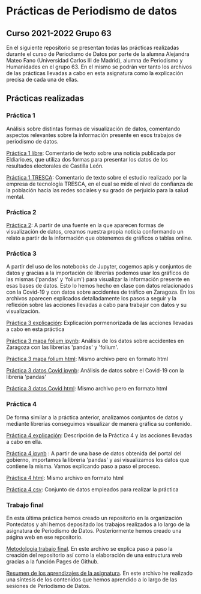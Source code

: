 # Prácticas de Periodismo de datos

## Curso 2021-2022 Grupo 63

En el siguiente repositorio se presentan todas las prácticas realizadas durante el curso de Periodismo de Datos por parte de la alumna Alejandra Mateo Fano (Universidad Carlos III de Madrid), alumna de Periodismo y Humanidades en el grupo 63. En el mismo se podrán ver tanto los archivos de las prácticas llevadas a cabo en esta asignatura como la explicación precisa de cada una de ellas.

## Prácticas realizadas

### Práctica 1

Análisis sobre distintas formas de visualización de datos, comentando aspectos relevantes sobre la información presente en esos trabajos de periodismo de datos.

[Práctica 1 libre](practica-1-tresca.md): Comentario de texto sobre una noticia publicada  por Eldiario.es, que utiliza dos formas para presentar los datos de los resultados electorales de Castilla León.

[Práctica 1 TRESCA](https://github.com/Alejandraa98/practicas-periodismo-de-datos/blob/main/practica-1-tresca.md): Comentario de texto sobre el estudio realizado por la empresa de tecnología TRESCA, en el cual se mide el nivel de confianza de la población hacia las redes sociales y su grado de perjuicio para la salud mental.

### Práctica 2

[Práctica 2](https://github.com/Alejandraa98/practicas-periodismo-de-datos/blob/main/practica-2.md): A partir de una fuente en la que aparecen formas de visualización de datos, creamos nuestra propia noticia conformando un relato a partir de la información que obtenemos de gráficos o tablas online. 

 ### Práctica 3
 
 A partir del uso de los notebooks de Jupyter, cogemos apis y conjuntos de datos y gracias a la importación de librerías podemos usar los gráficos de las mismas ('pandas' y 'folium') para visualizar la información presente en esas bases de datos. Esto lo hemos hecho en clase con datos relacionados con la Covid-19 y con datos sobre accidentes de tráfico en Zaragoza. En los archivos aparecen explicados detalladamente los pasos a seguir y la reflexión sobre las acciones llevadas a cabo para trabajar con datos y su visualización.
 
 [Práctica 3 explicación](https://github.com/Alejandraa98/practicas-periodismo-de-datos/blob/main/practica-3.md): Explicación pormenorizada de las acciones llevadas a cabo en esta práctica
 
 [Práctica 3 mapa folium ipynb](https://github.com/Alejandraa98/practicas-periodismo-de-datos/blob/main/api-pandas-folium%20(1).ipynb): Análisis de los datos sobre accidentes en Zaragoza con las librerías 'pandas' y 'folium'.
 
[Práctica 3 mapa folium html](https://github.com/Pontedatos/alejandra-mateo/blob/master/api-pandas-folium%20(1).html): Mismo archivo pero en formato html 
 
[Práctica 3 datos Covid ipynb](https://github.com/Pontedatos/alejandra-mateo/blob/master/python-api-covid19-pandas%20(1).ipynb): Análisis de datos sobre el Covid-19 con la librería 'pandas'

[Práctica 3 datos Covid html](https://github.com/Pontedatos/alejandra-mateo/blob/master/python-api-covid19-pandas.html): Mismo archivo pero en formato html

### Práctica 4

De forma similar a la práctica anterior, analizamos conjuntos de datos y mediante librerías conseguimos visualizar de manera gráfica su contenido.

[Práctica 4 explicación](https://github.com/Pontedatos/alejandra-mateo/blob/master/practica-4.md): Descripción de la Práctica 4 y las acciones llevadas a cabo en ella.

[Práctica 4 ipynb](https://github.com/Alejandraa98/practicas-periodismo-de-datos/blob/main/Practica4%20(1).ipynb) : A partir de una base de datos obtenida del portal del gobierno, importamos la librería 'pandas' y así visualizamos los datos que contiene la misma. Vamos explicando paso a paso el proceso.

[Práctica 4 html](https://github.com/Alejandraa98/practicas-periodismo-de-datos/blob/main/Practica4%20(1).html): Mismo archivo en formato html

[Práctica 4 csv](https://github.com/Pontedatos/alejandra-mateo/blob/master/practica-4.csv): Conjunto de datos empleados para realizar la práctica

### Trabajo final

En esta última práctica hemos creado un repositorio en la organización Pontedatos y ahí hemos depositado los trabajos realizados a lo largo de la asignatura de Periodismo de Datos. Posteriormente hemos creado una página web en ese repositorio.

[Metodología trabajo final](https://github.com/Pontedatos/alejandra-mateo/blob/master/metodologia.md). En este archivo se explica paso a paso la creación del repositorio así como la elaboración de una estructura web gracias a la función Pages de Github.

[Resumen de los aprendizajes de la asignatura](https://github.com/Pontedatos/alejandra-mateo/blob/master/resumen.md). En este archivo he realizado una síntesis de los contenidos que hemos aprendido a lo largo de las sesiones de Periodismo de Datos.
